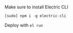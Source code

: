 Make sure to install Electric CLI

```javascript
[sudo] npm i -g electric-cli
```

Deploy with `el run`
